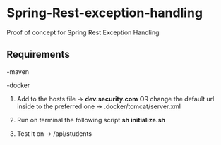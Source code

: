 # Spring-Rest-exception-handling
Proof of concept for Spring Rest Exception Handling

## Requirements

-maven

-docker


1. Add to the hosts file -> **dev.security.com** OR change the default url inside to the preferred one -> .docker/tomcat/server.xml

1. Run on terminal the following script **sh initialize.sh**

1. Test it on -> /api/students
